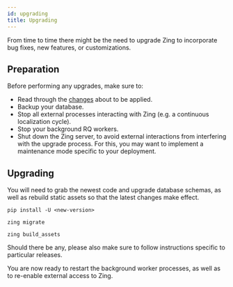 ```yaml
---
id: upgrading
title: Upgrading
---
```


From time to time there might be the need to upgrade Zing to incorporate bug
fixes, new features, or customizations.

## Preparation

Before performing any upgrades, make sure to:

* Read through the
  [changes](https://github.com/serge-community/zing/blob/master/CHANGES.md) about to be
  applied.
* Backup your database.
* Stop all external processes interacting with Zing (e.g. a continuous localization
  cycle).
* Stop your background RQ workers.
* Shut down the Zing server, to avoid external interactions from interfering
  with the upgrade process. For this, you may want to implement a maintenance
  mode specific to your deployment.

## Upgrading

You will need to grab the newest code and upgrade database schemas, as well as
rebuild static assets so that the latest changes make effect.

```shell
pip install -U <new-version>
```

```shell
zing migrate
```

```shell
zing build_assets
```

Should there be any, please also make sure to follow instructions specific to
particular releases.

You are now ready to restart the background worker processes, as well as
to re-enable external access to Zing.
